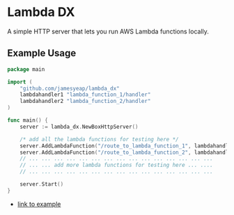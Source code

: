 # Lambda DX
A simple HTTP server that lets you run AWS Lambda functions locally.

## Example Usage
```go
package main

import (
	"github.com/jamesyeap/lambda_dx"
	lambdahandler1 "lambda_function_1/handler"
	lambdahandler2 "lambda_function_2/handler"
)

func main() {
	server := lambda_dx.NewBoxHttpServer()

	/* add all the lambda functions for testing here */
	server.AddLambdaFunction("/route_to_lambda_function_1", lambdahandler1.HandleRequest)
	server.AddLambdaFunction("/route_to_lambda_function_2", lambdahandler2.HandleRequest)
	// ... ... ... ... ... ... ... ... ... ... ... ... ... ... ...
	// ... ... add more lambda functions for testing here ... ....
	// ... ... ... ... ... ... ... ... ... ... ... ... ... ... ...

	server.Start()
}
```
- [link to example](https://github.com/jamesyeap/lambda_dx_example)